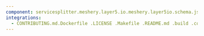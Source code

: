 ```yaml
---
component: servicesplitter.meshery.layer5.io.meshery.layer5io.schema.json
integrations:
  - CONTRIBUTING.md.Dockerfile .LICENSE .Makefile .README.md .build .consul .go.mod .go.sum .helpers .internal .main.go .output .servicesplitter.meshery.layer5.io.meshery.layer5io.schema.json.md .templates .tests
---
```

